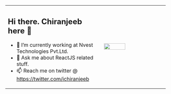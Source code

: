 


<table border="0">
 <tr>
    <td width="60%">
     <h2>Hi there. Chiranjeeb here 👋</h2>

- 🔭 I’m currently working at Nvest Technologies Pvt.Ltd.
- 💬 Ask me about ReactJS related stuff.
- 📫 Reach me on twitter @ https://twitter.com/ichiranjeeb
  </td>
    <td width="40%"><img width="60%" src="https://media4.giphy.com/media/eNAsjO55tPbgaor7ma/giphy.gif?cid=790b761188117e659f5fc5ee13a9d60f98201ef17a234c9f&rid=giphy.gif&ct=s"/></td>
 </tr>
</table>

